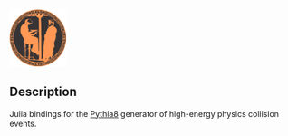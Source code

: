 <a href="https://pythia.org">
  <img src="docs/src/assets/pythia-logo-b.png" alt="Pythia8" width="100"/>
</a>

## Description
Julia bindings for the [Pythia8](https://pythia.org) generator of high-energy physics collision events.

